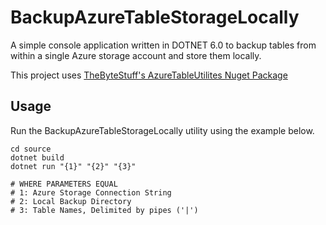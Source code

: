 # BackupAzureTableStorageLocally

A simple console application written in DOTNET 6.0 to backup tables from within a single Azure storage account and store them locally.

This project uses [TheByteStuff's AzureTableUtilites Nuget Package](https://www.nuget.org/packages/TheByteStuff.AzureTableUtilities/)

## Usage

Run the BackupAzureTableStorageLocally utility using the example below.

```shell
cd source
dotnet build
dotnet run "{1}" "{2}" "{3}"

# WHERE PARAMETERS EQUAL
# 1: Azure Storage Connection String
# 2: Local Backup Directory
# 3: Table Names, Delimited by pipes ('|')
```
